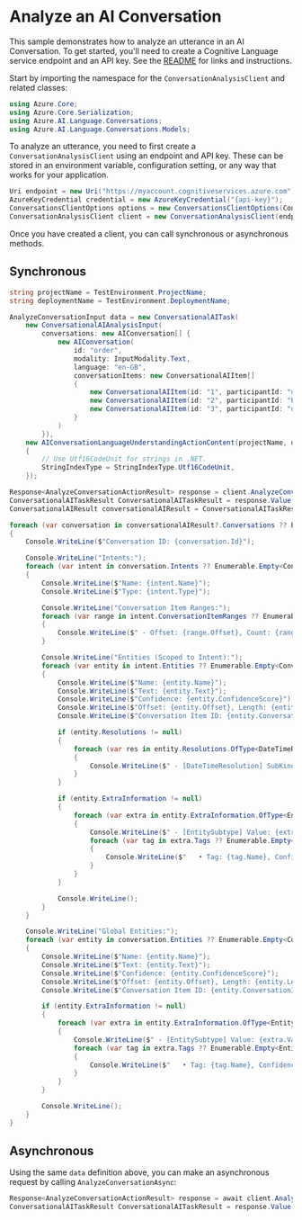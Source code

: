 # Analyze an AI Conversation

This sample demonstrates how to analyze an utterance in an AI Conversation. To get started, you'll need to create a Cognitive Language service endpoint and an API key. See the [README](https://github.com/Azure/azure-sdk-for-net/blob/main/sdk/cognitivelanguage/Azure.AI.Language.Conversations/README.md) for links and instructions.

Start by importing the namespace for the `ConversationAnalysisClient` and related classes:

```C# Snippet:ConversationAnalysisClient_Namespaces
using Azure.Core;
using Azure.Core.Serialization;
using Azure.AI.Language.Conversations;
using Azure.AI.Language.Conversations.Models;
```

To analyze an utterance, you need to first create a `ConversationAnalysisClient` using an endpoint and API key. These can be stored in an environment variable, configuration setting, or any way that works for your application.

```C# Snippet:CreateConversationAnalysisClientForSpecificApiVersion
Uri endpoint = new Uri("https://myaccount.cognitiveservices.azure.com");
AzureKeyCredential credential = new AzureKeyCredential("{api-key}");
ConversationsClientOptions options = new ConversationsClientOptions(ConversationsClientOptions.ServiceVersion.V2024_05_01);
ConversationAnalysisClient client = new ConversationAnalysisClient(endpoint, credential, options);
```

Once you have created a client, you can call synchronous or asynchronous methods.

## Synchronous

```C# Snippet:ConversationAnalysis_AnalyzeAIConversation
string projectName = TestEnvironment.ProjectName;
string deploymentName = TestEnvironment.DeploymentName;

AnalyzeConversationInput data = new ConversationalAITask(
    new ConversationalAIAnalysisInput(
        conversations: new AIConversation[] {
            new AIConversation(
                id: "order",
                modality: InputModality.Text,
                language: "en-GB",
                conversationItems: new ConversationalAIItem[]
                {
                    new ConversationalAIItem(id: "1", participantId: "user", text: "Hi"),
                    new ConversationalAIItem(id: "2", participantId: "bot", text: "Hello, how can I help you?"),
                    new ConversationalAIItem(id: "3", participantId: "user", text: "I would like to book a flight.")
                }
            )
        }),
    new AIConversationLanguageUnderstandingActionContent(projectName, deploymentName)
    {
        // Use Utf16CodeUnit for strings in .NET.
        StringIndexType = StringIndexType.Utf16CodeUnit,
    });

Response<AnalyzeConversationActionResult> response = client.AnalyzeConversation(data);
ConversationalAITaskResult ConversationalAITaskResult = response.Value as ConversationalAITaskResult;
ConversationalAIResult conversationalAIResult = ConversationalAITaskResult.Result;

foreach (var conversation in conversationalAIResult?.Conversations ?? Enumerable.Empty<ConversationalAIAnalysis>())
{
    Console.WriteLine($"Conversation ID: {conversation.Id}");

    Console.WriteLine("Intents:");
    foreach (var intent in conversation.Intents ?? Enumerable.Empty<ConversationalAIIntent>())
    {
        Console.WriteLine($"Name: {intent.Name}");
        Console.WriteLine($"Type: {intent.Type}");

        Console.WriteLine("Conversation Item Ranges:");
        foreach (var range in intent.ConversationItemRanges ?? Enumerable.Empty<ConversationItemRange>())
        {
            Console.WriteLine($" - Offset: {range.Offset}, Count: {range.Count}");
        }

        Console.WriteLine("Entities (Scoped to Intent):");
        foreach (var entity in intent.Entities ?? Enumerable.Empty<ConversationalAIEntity>())
        {
            Console.WriteLine($"Name: {entity.Name}");
            Console.WriteLine($"Text: {entity.Text}");
            Console.WriteLine($"Confidence: {entity.ConfidenceScore}");
            Console.WriteLine($"Offset: {entity.Offset}, Length: {entity.Length}");
            Console.WriteLine($"Conversation Item ID: {entity.ConversationItemId}, Index: {entity.ConversationItemIndex}");

            if (entity.Resolutions != null)
            {
                foreach (var res in entity.Resolutions.OfType<DateTimeResolution>())
                {
                    Console.WriteLine($" - [DateTimeResolution] SubKind: {res.DateTimeSubKind}, Timex: {res.Timex}, Value: {res.Value}");
                }
            }

            if (entity.ExtraInformation != null)
            {
                foreach (var extra in entity.ExtraInformation.OfType<EntitySubtype>())
                {
                    Console.WriteLine($" - [EntitySubtype] Value: {extra.Value}");
                    foreach (var tag in extra.Tags ?? Enumerable.Empty<EntityTag>())
                    {
                        Console.WriteLine($"   • Tag: {tag.Name}, Confidence: {tag.ConfidenceScore}");
                    }
                }
            }

            Console.WriteLine();
        }
    }

    Console.WriteLine("Global Entities:");
    foreach (var entity in conversation.Entities ?? Enumerable.Empty<ConversationalAIEntity>())
    {
        Console.WriteLine($"Name: {entity.Name}");
        Console.WriteLine($"Text: {entity.Text}");
        Console.WriteLine($"Confidence: {entity.ConfidenceScore}");
        Console.WriteLine($"Offset: {entity.Offset}, Length: {entity.Length}");
        Console.WriteLine($"Conversation Item ID: {entity.ConversationItemId}, Index: {entity.ConversationItemIndex}");

        if (entity.ExtraInformation != null)
        {
            foreach (var extra in entity.ExtraInformation.OfType<EntitySubtype>())
            {
                Console.WriteLine($" - [EntitySubtype] Value: {extra.Value}");
                foreach (var tag in extra.Tags ?? Enumerable.Empty<EntityTag>())
                {
                    Console.WriteLine($"   • Tag: {tag.Name}, Confidence: {tag.ConfidenceScore}");
                }
            }
        }

        Console.WriteLine();
    }
}
```

## Asynchronous

Using the same `data` definition above, you can make an asynchronous request by calling `AnalyzeConversationAsync`:

```C# Snippet:ConversationAnalysis_AnalyzeAIConversationAsync
Response<AnalyzeConversationActionResult> response = await client.AnalyzeConversationAsync(data);
ConversationalAITaskResult ConversationalAITaskResult = response.Value as ConversationalAITaskResult;
```

